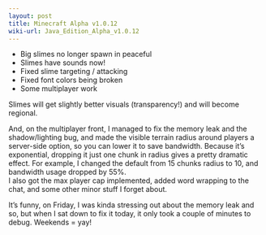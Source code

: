 ```yaml
---
layout: post
title: Minecraft Alpha v1.0.12
wiki-url: Java_Edition_Alpha_v1.0.12
---
```


* Big slimes no longer spawn in peaceful
* Slimes have sounds now!
* Fixed slime targeting / attacking
* Fixed font colors being broken
* Some multiplayer work

Slimes will get slightly better visuals (transparency!) and will become regional.

And, on the multiplayer front, I managed to fix the memory leak and the shadow/lighting bug,
and made the visible terrain radius around players a server-side option,
so you can lower it to save bandwidth. Because it’s exponential,
dropping it just one chunk in radius gives a pretty dramatic effect.
For example, I changed the default from 15 chunks radius to 10, and bandwidth usage dropped by 55%.<br>
I also got the max player cap implemented, added word wrapping to the chat, and some other minor stuff I forget about.

It’s funny, on Friday, I was kinda stressing out about the memory leak and so,
but when I sat down to fix it today, it only took a couple of minutes to debug. Weekends = yay!

